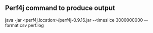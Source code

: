Perf4j command to produce output
--------------------------------
java -jar <perf4j.location>/perf4j-0.9.16.jar --timeslice 3000000000 --format csv perf.log